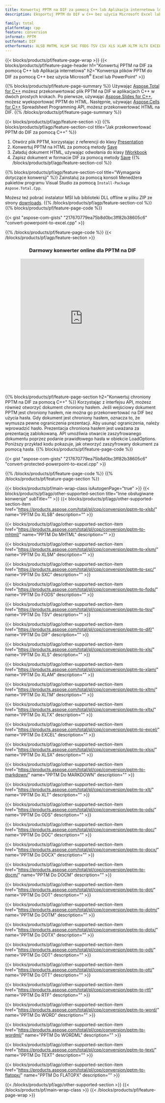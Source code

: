 ```yaml
---
title: Konwertuj PPTM na DIF za pomocą C++ lub Aplikacja internetowa lub za pomocą bezpłatnego konwertera online
description: Eksportuj PPTM do DIF w C++ bez użycia Microsoft Excel lub Powerpoint lub online. Szybko przetestuj darmowy konwerter online POT na CSV przed integracją kodu.

family: total
platformtag: cpp
feature: conversion
informat: PPTM
outformat: DIF
otherformats: XLSB MHTML XLSM SXC FODS TSV CSV XLS XLAM XLTM XLTX EXCEL XLSX MARKDOWN XLT ODS DOC DOCX DOCM DOT DOTM DOTX ODT OTT RTF WORD WORDML TEXT FLATOPX
---
```

{{< blocks/products/pf/feature-page-wrap >}}
{{< blocks/products/pf/feature-page-header h1="Konwertuj PPTM na DIF za pomocą C++ lub Aplikacja internetowa" h2="Konwersja plików PPTM do DIF za pomocą C++ bez użycia Microsoft<sup>&reg;</sup> Excel lub PowerPoint" >}}

{{% blocks/products/pf/feature-page-summary %}}
Używając [Aspose.Total for C++](https://products.aspose.com/total/cpp/) możesz przekonwertować plik PPTM na DIF w aplikacjach C++ w dwóch prostych krokach. Po pierwsze, używając [Aspose.Slides for C++](https://products.aspose.com/slides/cpp/), możesz wyeksportować PPTM do HTML. Następnie, używając [Aspose.Cells for C++](https://products.aspose.com/cells/cpp/) Spreadsheet Programming API, możesz przekonwertować HTML na DIF. 
{{% /blocks/products/pf/feature-page-summary  %}}

{{< blocks/products/pf/agp/feature-section >}}
{{% blocks/products/pf/agp/feature-section-col title="Jak przekonwertować PPTM do DIF za pomocą C++" %}}
1. Otwórz plik PPTM, korzystając z referencji do klasy [Presentation](https://reference.aspose.com/slides/cpp/class/aspose.slides.presentation)
2. Konwertuj PPTM na HTML za pomocą metody [Save](https://reference.aspose.com/slides/cpp/class/aspose.slides.presentation#a06fe2a156063c8c3e5ada2713bb697ba)
3. Załaduj dokument HTML, używając odwołania do klasy [IWorkbook](https://reference.aspose.com/cells/cpp/class/aspose.cells.i_workbook)
4. Zapisz dokument w formacie DIF za pomocą metody [Save](https://reference.aspose.com/cells/cpp/class/aspose.cells.i_workbook#a5dc7de23f7ceba76a05dc1d49f51502e)
{{% /blocks/products/pf/agp/feature-section-col %}}

{{% blocks/products/pf/agp/feature-section-col title="Wymagania dotyczące konwersji" %}}
Zainstaluj za pomocą konsoli Menedżera pakietów programu Visual Studio za pomocą ```Install-Package Aspose.Total.Cpp```.

Możesz też pobrać instalator MSI lub biblioteki DLL offline w pliku ZIP ze strony [downloads](https://releases.aspose.com/total/cpp).
{{% /blocks/products/pf/agp/feature-section-col %}}
{{% blocks/products/pf/feature-page-code %}}

{{< gist "aspose-com-gists" "217670779ea75b8d0bc3ff82b38605c6" "convert-powerpoint-to-excel.cpp" >}}



{{% /blocks/products/pf/feature-page-code %}}
{{< /blocks/products/pf/agp/feature-section >}}
<div class="container-fluid agp-content bg-white aboutfile box-1 vh100 section nopbtm">
<div class=container>
<div class=row>
<div class="demobox tc col-md-12 padding-0" align="center">

<h3>Darmowy konwerter online dla PPTM na DIF</h3>

<iframe style="border: none; height: 426px;" scrolling="no" src="https://total-conversion-app-65z5r2lp.qa.k8s.dynabic.com/?to=dif&from=pptm" id="child-iframe" width="80%"></iframe>

</div></div>
</div></div>

{{% blocks/products/pf/feature-page-section  h2="Konwertuj chroniony PPTM na DIF za pomocą C++" %}}
Korzystając z interfejsu API, możesz również otworzyć dokument chroniony hasłem. Jeśli wejściowy dokument PPTM jest chroniony hasłem, nie można go przekonwertować na DIF bez użycia hasła. Gdy dokument jest chroniony hasłem, oznacza to, że wymusza pewne ograniczenia prezentacji. Aby usunąć ograniczenia, należy wprowadzić hasło. Prezentacja chroniona hasłem jest uważana za prezentację zablokowaną. API umożliwia otwarcie zaszyfrowanego dokumentu poprzez podanie prawidłowego hasła w obiekcie LoadOptions. Poniższy przykład kodu pokazuje, jak otworzyć zaszyfrowany dokument za pomocą hasła.
{{% blocks/products/pf/feature-page-code %}}

{{< gist "aspose-com-gists" "217670779ea75b8d0bc3ff82b38605c6" "convert-protected-powerpoint-to-excel.cpp" >}}

{{% /blocks/products/pf/feature-page-code  %}}
{{% /blocks/products/pf/feature-page-section %}}

{{< blocks/products/pf/main-wrap-class isAutogenPage="true" >}}
{{< blocks/products/pf/agp/other-supported-section title="Inne obsługiwane konwersje" subTitle="" >}}
{{< blocks/products/pf/agp/other-supported-section-item href="https://products.aspose.com/total/pl/cpp/conversion/pptm-to-xlsb/" name="PPTM Do XLSB" description="" >}}

{{< blocks/products/pf/agp/other-supported-section-item href="https://products.aspose.com/total/pl/cpp/conversion/pptm-to-mhtml/" name="PPTM Do MHTML" description="" >}}

{{< blocks/products/pf/agp/other-supported-section-item href="https://products.aspose.com/total/pl/cpp/conversion/pptm-to-xlsm/" name="PPTM Do XLSM" description="" >}}

{{< blocks/products/pf/agp/other-supported-section-item href="https://products.aspose.com/total/pl/cpp/conversion/pptm-to-sxc/" name="PPTM Do SXC" description="" >}}

{{< blocks/products/pf/agp/other-supported-section-item href="https://products.aspose.com/total/pl/cpp/conversion/pptm-to-fods/" name="PPTM Do FODS" description="" >}}

{{< blocks/products/pf/agp/other-supported-section-item href="https://products.aspose.com/total/pl/cpp/conversion/pptm-to-tsv/" name="PPTM Do TSV" description="" >}}

{{< blocks/products/pf/agp/other-supported-section-item href="https://products.aspose.com/total/pl/cpp/conversion/pptm-to-dif/" name="PPTM Do DIF" description="" >}}

{{< blocks/products/pf/agp/other-supported-section-item href="https://products.aspose.com/total/pl/cpp/conversion/pptm-to-xls/" name="PPTM Do XLS" description="" >}}

{{< blocks/products/pf/agp/other-supported-section-item href="https://products.aspose.com/total/pl/cpp/conversion/pptm-to-xlam/" name="PPTM Do XLAM" description="" >}}

{{< blocks/products/pf/agp/other-supported-section-item href="https://products.aspose.com/total/pl/cpp/conversion/pptm-to-xltm/" name="PPTM Do XLTM" description="" >}}

{{< blocks/products/pf/agp/other-supported-section-item href="https://products.aspose.com/total/pl/cpp/conversion/pptm-to-xltx/" name="PPTM Do XLTX" description="" >}}

{{< blocks/products/pf/agp/other-supported-section-item href="https://products.aspose.com/total/pl/cpp/conversion/pptm-to-excel/" name="PPTM Do EXCEL" description="" >}}

{{< blocks/products/pf/agp/other-supported-section-item href="https://products.aspose.com/total/pl/cpp/conversion/pptm-to-xlsx/" name="PPTM Do XLSX" description="" >}}

{{< blocks/products/pf/agp/other-supported-section-item href="https://products.aspose.com/total/pl/cpp/conversion/pptm-to-markdown/" name="PPTM Do MARKDOWN" description="" >}}

{{< blocks/products/pf/agp/other-supported-section-item href="https://products.aspose.com/total/pl/cpp/conversion/pptm-to-xlt/" name="PPTM Do XLT" description="" >}}

{{< blocks/products/pf/agp/other-supported-section-item href="https://products.aspose.com/total/pl/cpp/conversion/pptm-to-ods/" name="PPTM Do ODS" description="" >}}

{{< blocks/products/pf/agp/other-supported-section-item href="https://products.aspose.com/total/pl/cpp/conversion/pptm-to-doc/" name="PPTM Do DOC" description="" >}}

{{< blocks/products/pf/agp/other-supported-section-item href="https://products.aspose.com/total/pl/cpp/conversion/pptm-to-docx/" name="PPTM Do DOCX" description="" >}}

{{< blocks/products/pf/agp/other-supported-section-item href="https://products.aspose.com/total/pl/cpp/conversion/pptm-to-docm/" name="PPTM Do DOCM" description="" >}}

{{< blocks/products/pf/agp/other-supported-section-item href="https://products.aspose.com/total/pl/cpp/conversion/pptm-to-dot/" name="PPTM Do DOT" description="" >}}

{{< blocks/products/pf/agp/other-supported-section-item href="https://products.aspose.com/total/pl/cpp/conversion/pptm-to-dotm/" name="PPTM Do DOTM" description="" >}}

{{< blocks/products/pf/agp/other-supported-section-item href="https://products.aspose.com/total/pl/cpp/conversion/pptm-to-dotx/" name="PPTM Do DOTX" description="" >}}

{{< blocks/products/pf/agp/other-supported-section-item href="https://products.aspose.com/total/pl/cpp/conversion/pptm-to-odt/" name="PPTM Do ODT" description="" >}}

{{< blocks/products/pf/agp/other-supported-section-item href="https://products.aspose.com/total/pl/cpp/conversion/pptm-to-ott/" name="PPTM Do OTT" description="" >}}

{{< blocks/products/pf/agp/other-supported-section-item href="https://products.aspose.com/total/pl/cpp/conversion/pptm-to-rtf/" name="PPTM Do RTF" description="" >}}

{{< blocks/products/pf/agp/other-supported-section-item href="https://products.aspose.com/total/pl/cpp/conversion/pptm-to-word/" name="PPTM Do WORD" description="" >}}

{{< blocks/products/pf/agp/other-supported-section-item href="https://products.aspose.com/total/pl/cpp/conversion/pptm-to-wordml/" name="PPTM Do WORDML" description="" >}}

{{< blocks/products/pf/agp/other-supported-section-item href="https://products.aspose.com/total/pl/cpp/conversion/pptm-to-text/" name="PPTM Do TEXT" description="" >}}

{{< blocks/products/pf/agp/other-supported-section-item href="https://products.aspose.com/total/pl/cpp/conversion/pptm-to-flatopx/" name="PPTM Do FLATOPX" description="" >}}


{{< /blocks/products/pf/agp/other-supported-section >}}
{{< /blocks/products/pf/main-wrap-class >}}
{{< /blocks/products/pf/feature-page-wrap >}}